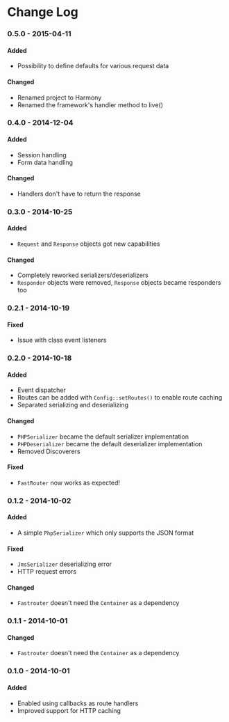# Change Log

### 0.5.0 - 2015-04-11

#### Added
- Possibility to define defaults for various request data

#### Changed
- Renamed project to Harmony
- Renamed the framework's handler method to live()

### 0.4.0 - 2014-12-04

#### Added
- Session handling
- Form data handling

#### Changed
- Handlers don't have to return the response

### 0.3.0 - 2014-10-25

#### Added
- ``Request`` and ``Response`` objects got new capabilities

#### Changed
- Completely reworked serializers/deserializers
- ``Responder`` objects were removed, ``Response`` objects became responders too

### 0.2.1 - 2014-10-19

#### Fixed
- Issue with class event listeners

### 0.2.0 - 2014-10-18

#### Added
- Event dispatcher
- Routes can be added with ``Config::setRoutes()`` to enable route caching
- Separated serializing and deserializing

#### Changed
- ``PHPSerializer`` became the default serializer implementation
- ``PHPDeserializer`` became the default deserializer implementation
- Removed Discoverers

#### Fixed
- ``FastRouter`` now works as expected!

### 0.1.2 - 2014-10-02

#### Added
- A simple ``PhpSerializer`` which only supports the JSON format

#### Fixed
- ``JmsSerializer`` deserializing error
- HTTP request errors

#### Changed
- ``Fastrouter`` doesn't need the ``Container`` as a dependency

### 0.1.1 - 2014-10-01

#### Changed
- ``Fastrouter`` doesn't need the ``Container`` as a dependency

### 0.1.0 - 2014-10-01

#### Added
- Enabled using callbacks as route handlers
- Improved support for HTTP caching